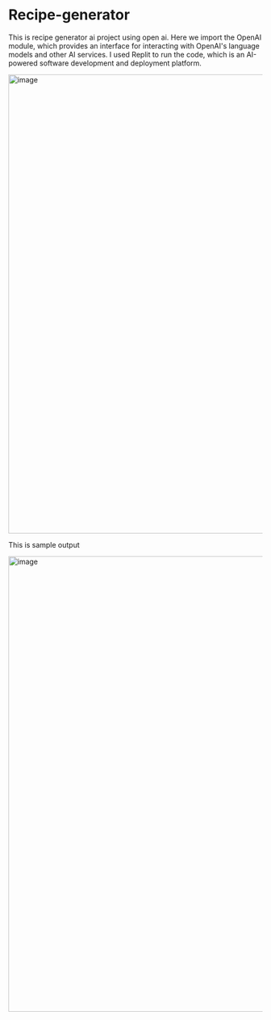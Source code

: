 # Recipe-generator
This is recipe generator ai project using open ai.
Here we import the OpenAI module, which provides an interface for interacting with OpenAI's language models and other AI services.
I used Replit to run the code, which is an AI-powered software development and deployment platform.




<img width="908" alt="image" src="https://github.com/Shivugourimath/Recipe-generator/assets/152435774/74adf69b-9568-459b-8e84-3694b1f28f4d">

This is sample output

<img width="901" alt="image" src="https://github.com/Shivugourimath/Recipe-generator/assets/152435774/c2e61fc0-f26a-441e-9574-b7a10bc14273">

